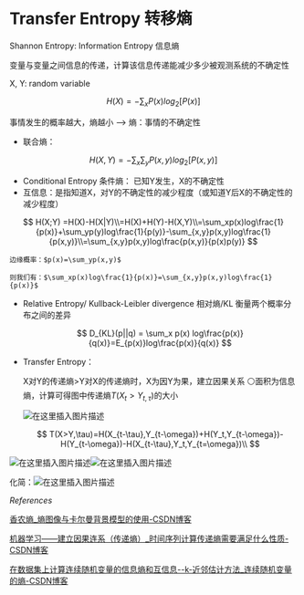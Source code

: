 # Transfer Entropy 转移熵

Shannon Entropy: Information Entropy 信息熵

变量与变量之间信息的传递，计算该信息传递能减少多少被观测系统的不确定性

X, Y: random variable

$$
H(X) = -\sum_xP(x)log_2[P(x)]
$$

事情发生的概率越大，熵越小 --> 熵：事情的不确定性

* 联合熵：

$$
H(X,Y) = -\sum_x\sum_yP(x,y)log_2[P(x,y)]
$$

* Conditional Entropy 条件熵：
  已知Y发生，X的不确定性
* 互信息：是指知道X，对Y的不确定性的减少程度（或知道Y后X的不确定性的减少程度）

$$
H(X;Y) =H(X)-H(X|Y)\\=H(X)+H(Y)-H(X,Y)\\=\sum_xp(x)log\frac{1}{p(x)}+\sum_yp(y)log\frac{1}{p(y)}-\sum_{x,y}p(x,y)log\frac{1}{p(x,y)}\\=\sum_{x,y}p(x,y)log\frac{p(x,y)}{p(x)p(y)}
$$

    边缘概率：$p(x)=\sum_yp(x,y)$

    则我们有：$\sum_xp(x)log\frac{1}{p(x)}=\sum_{x,y}p(x,y)log\frac{1}{p(x)}$

* Relative Entropy/ Kullback-Leibler divergence 相对熵\/KL
  衡量两个概率分布之间的差异

  $$
  D_{KL}(p||q) = \sum_x p(x) log\frac{p(x)}{q(x)}=E_{p(x)}log\frac{p(x)}{q(x)}
  $$
* Transfer Entropy：

  X对Y的传递熵>Y对X的传递熵时，X为因Y为果，建立因果关系
  ⚪面积为信息熵，计算可得图中传递熵$T(X_t>Y_{t,\tau})$的大小

  ![在这里插入图片描述](https://img-blog.csdnimg.cn/20191211150219454.png?x-oss-process=image/watermark,type_ZmFuZ3poZW5naGVpdGk,shadow_10,text_aHR0cHM6Ly9ibG9nLmNzZG4ubmV0L0FscGhvc2V2ZW4=,size_16,color_FFFFFF,t_70)

  $$
  T(X>Y,\tau)=H(X_{t-\tau},Y_{t-\omega})+H(Y_t,Y_{t-\omega})-H(Y_{t-\omega})-H(X_{t-\tau},Y_t,Y_{t=\omega})\\
  $$

![在这里插入图片描述](https://img-blog.csdnimg.cn/20191211153032412.png?x-oss-process=image/watermark,type_ZmFuZ3poZW5naGVpdGk,shadow_10,text_aHR0cHM6Ly9ibG9nLmNzZG4ubmV0L0FscGhvc2V2ZW4=,size_16,color_FFFFFF,t_70)![在这里插入图片描述](https://img-blog.csdnimg.cn/20191211153046277.png?x-oss-process=image/watermark,type_ZmFuZ3poZW5naGVpdGk,shadow_10,text_aHR0cHM6Ly9ibG9nLmNzZG4ubmV0L0FscGhvc2V2ZW4=,size_16,color_FFFFFF,t_70)



化简：![在这里插入图片描述](https://img-blog.csdnimg.cn/20191211153627475.png?x-oss-process=image/watermark,type_ZmFuZ3poZW5naGVpdGk,shadow_10,text_aHR0cHM6Ly9ibG9nLmNzZG4ubmV0L0FscGhvc2V2ZW4=,size_16,color_FFFFFF,t_70)










*References*

[香农熵_熵图像与卡尔曼背景模型的使用-CSDN博客](https://theonegis.blog.csdn.net/article/details/79890407?ydreferer=aHR0cHM6Ly9ibG9nLmNzZG4ubmV0L3FxXzQ1NTM4MjIwL2FydGljbGUvZGV0YWlscy8xMjIwMjU0NzE%3D)

[机器学习——建立因果连系（传递熵）_时间序列计算传递熵需要满足什么性质-CSDN博客](https://blog.csdn.net/Alphoseven/article/details/103491897)

[在数据集上计算连续随机变量的信息熵和互信息--k-近邻估计方法_连续随机变量的熵-CSDN博客](https://blog.csdn.net/weixin_43992162/article/details/115207384)
